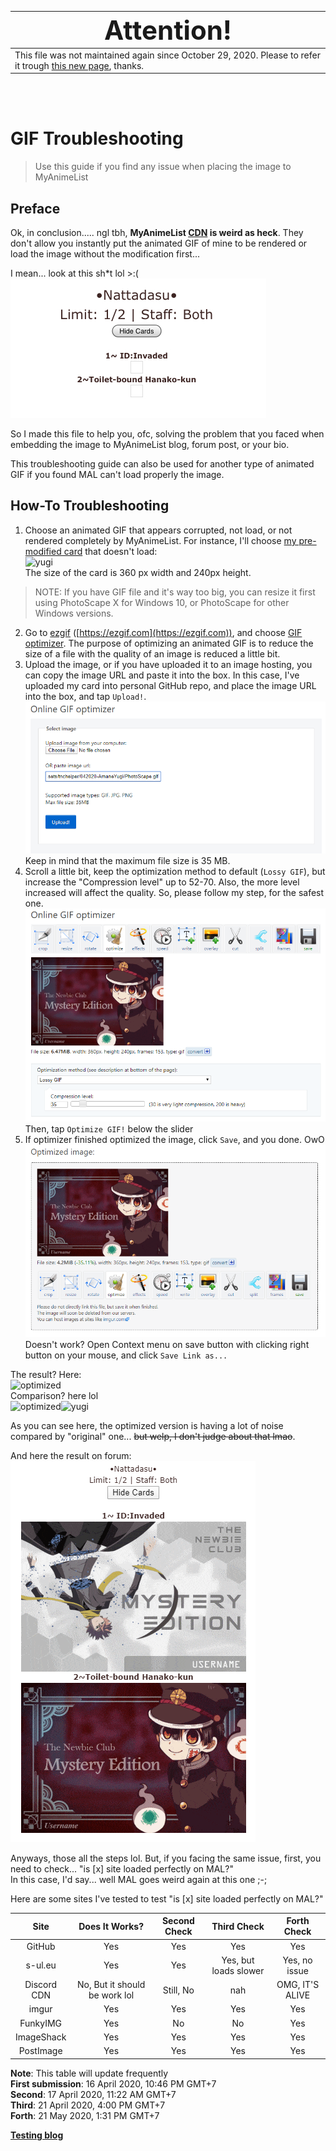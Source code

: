 <table>
    <thead>
        <tr>
            <th><span style="font-size: 300%;">Attention!</span></th>
        </tr>
    </thead>
    <tbody>
        <tr>
            <td>This file was not maintained again since October 29, 2020. Please to refer it trough <a href="https://tnc.nattadasu.my.id/docs/gifTroubleshoot">this new page</a>, thanks.
        </tr>
    </tbody>
</table>
<br/>
<br/>

# GIF Troubleshooting
> Use this guide if you find any issue when placing the image to MyAnimeList

## Preface
Ok, in conclusion..... ngl tbh, **MyAnimeList [CDN](https://www.cloudflare.com/learning/cdn/what-is-a-cdn/) is weird as heck**. 
They don't allow you instantly put the animated GIF of mine to be rendered or load the image without the modification first...

I mean... look at this sh\*t lol >:(\
![shut](assets/Ugh.png)

So I made this file to help you, ofc, solving the problem that you faced when embedding the image to MyAnimeList blog, forum post, or your bio.

This troubleshooting guide can also be used for another type of animated GIF if you found MAL can't load properly the image.

## How-To Troubleshooting

1. Choose an animated GIF that appears corrupted, not load, or not rendered completely by MyAnimeList. For instance, I'll choose [my pre-modified card](042020-AmaneYugi/PhotoScape.gif) that doesn't load:\
![yugi](042020-AmaneYugi/PhotoScape.gif)\
The size of the card is 360 px width and 240px height.
> NOTE: If you have GIF file and it's way too big, you can resize it first using PhotoScape X for Windows 10, or PhotoScape for other Windows versions.
2. Go to [ezgif](https://ezgif.com) ([https://ezgif.com](https://ezgif.com)), and choose [GIF optimizer](https://ezgif.com/optimize). The purpose of optimizing an animated GIF is to reduce the size of a file with the quality of an image is reduced a little bit.
3. Upload the image, or if you have uploaded it to an image hosting, you can copy the image URL and paste it into the box. In this case, I've uploaded my card into personal GitHub repo, and place the image URL into the box, and tap `Upload!`.\
![upload](assets/step1.png)\
Keep in mind that the maximum file size is 35 MB.
4. Scroll a little bit, keep the optimization method to default (`Lossy GIF`), but increase the "Compression level" up to 52-70. Also, the more level increased will affect the quality. So, please follow my step, for the safest one.\
![menu](assets/step2.png)\
Then, tap `Optimize GIF!` below the slider
5. If optimizer finished optimized the image, click `Save`, and you done. OwO\
![save](assets/step3.png)\
Doesn't work? Open Context menu on save button with clicking right button on your mouse, and click `Save Link as...`

The result? Here:\
![optimized](042020-AmaneYugi/ezgif.gif)\
Comparison? here lol\
![optimized](042020-AmaneYugi/ezgif.gif)![yugi](042020-AmaneYugi/PhotoScape.gif)

As you can see here, the optimized version is having a lot of noise compared by "original" one... ~~but welp, I don't judge about that lmao~~.

And here the result on forum:\
![final](assets/final.png)

Anyways, those all the steps lol. But, if you facing the same issue, first, you need to check... "is [x] site loaded perfectly on MAL?"\
In this case, I'd say... well MAL goes weird again at this one ;-;

Here are some sites I've tested to test "is [x] site loaded perfectly on MAL?"

| Site | Does It Works? | Second Check | Third Check | Forth Check |
| :--: | :------------: | :----------: | :---------: | :---------: |
| GitHub | Yes | Yes | Yes | Yes |
| s-ul.eu | Yes | Yes | Yes, but loads slower | Yes, no issue |
| Discord CDN | No, But it should be work lol | Still, No | nah | OMG, IT'S ALIVE |
| imgur | Yes | Yes | Yes | Yes |
| FunkyIMG | Yes | No | No | Yes |
| ImageShack | Yes | Yes | Yes | Yes |
| PostImage | Yes | Yes | Yes | Yes |

**Note**: This table will update frequently\
**First submission**: 16 April 2020, 10:46 PM GMT+7\
**Second**: 17 April 2020, 11:22 AM GMT+7\
**Third**: 21 April 2020, 4:00 PM GMT+7\
**Forth**: 21 May 2020, 1:31 PM GMT+7

**[Testing blog](https://myanimelist.net/blog.php?eid=833627)**
